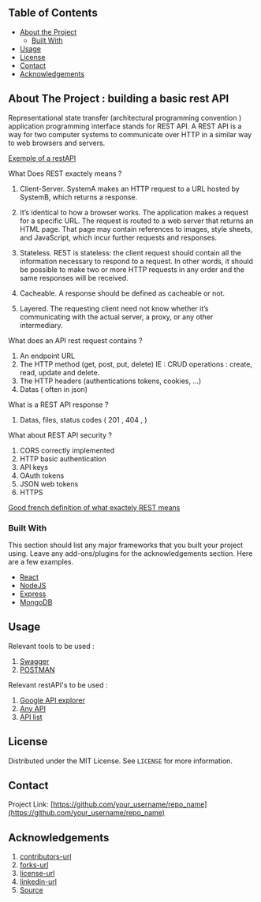 <!-- TABLE OF CONTENTS -->
## Table of Contents

* [About the Project](#about-the-project)
  * [Built With](#built-with)
* [Usage](#usage)
* [License](#license)
* [Contact](#contact)
* [Acknowledgements](#acknowledgements)



<!-- ABOUT THE PROJECT -->
## About The Project : building a basic rest API

Representational state transfer (architectural programming convention ) application programming interface stands for REST API. A REST API is a way for two computer systems to communicate over HTTP in a similar way to web browsers and servers.

[Exemple of a restAPI](https://official-joke-api.appspot.com/jokes/programming/random)


What Does REST exactely means ? 

1. Client-Server. SystemA makes an HTTP request to a URL hosted by SystemB, which returns a response.

2. It’s identical to how a browser works. The application makes a request for a specific URL. The request is routed to a web server that returns an HTML page. That page may contain references to images, style sheets, and JavaScript, which incur further requests and responses.

3. Stateless. REST is stateless: the client request should contain all the information necessary to respond to a request. In other words, it should be possible to make two or more HTTP requests in any order and the same responses will be received.

4. Cacheable. A response should be defined as cacheable or not.

5. Layered. The requesting client need not know whether it’s communicating with the actual server, a proxy, or any other intermediary.

What does an API rest request contains ? 

1. An endpoint URL
2. The HTTP method (get, post, put, delete) IE : CRUD operations : create, read, update and delete. 
3. The HTTP headers (authentications tokens, cookies, ...) 
4. Datas ( often in json) 


What is a REST API response ? 

1. Datas, files, status codes ( 201 , 404 , ) 

What about REST API security ? 

1. CORS correctly implemented
2. HTTP basic authentication 
3. API keys 
4. OAuth tokens
5. JSON web tokens
6. HTTPS 


[Good french definition of what exactely REST means](https://www.redhat.com/fr/topics/api/what-is-a-rest-api)



### Built With
This section should list any major frameworks that you built your project using. Leave any add-ons/plugins for the acknowledgements section. Here are a few examples.
* [React](https://reactjs.org/)
* [NodeJS](https://nodejs.org/en/)
* [Express](https://expressjs.com/fr/starter/installing.html)
* [MongoDB](https://www.mongodb.com/cloud/atlas/lp/try2?utm_source=google&utm_campaign=gs_emea_belgium_search_brand_atlas_desktop&utm_term=mongodb%20download&utm_medium=cpc_paid_search&utm_ad=e&utm_ad_campaign_id=1718986528&gclid=Cj0KCQjwk8b7BRCaARIsAARRTL7Lojhq2tb8h2R7-O5fol5NHUN4nDBq77OUQuw7SK0Z8oR__GrvcVkaAqTLEALw_wcB)


<!-- USAGE EXAMPLES -->
## Usage

Relevant tools to be used : 

1. [Swagger](https://swagger.io/)
2. [POSTMAN](https://www.postman.com/downloads/)


Relevant restAPI's to be used : 

1. [Google API explorer](https://developers.google.com/apis-explorer/)
2. [Any API](https://any-api.com/)
3. [API list](https://apilist.fun/)


<!-- LICENSE -->
## License

Distributed under the MIT License. See `LICENSE` for more information.



<!-- CONTACT -->
## Contact

Project Link: [https://github.com/your_username/repo_name](https://github.com/your_username/repo_name)


<!-- ACKNOWLEDGEMENTS -->
## Acknowledgements

1. [contributors-url](https://github.com/othneildrew/Best-README-Template/graphs/contributors)
2. [forks-url](https://github.com/othneildrew/Best-README-Template/network/members)
3. [license-url](https://github.com/othneildrew/Best-README-Template/blob/master/LICENSE.txt)
4. [linkedin-url](https://linkedin.com/in/othneildrew)
5. [Source](https://www.sitepoint.com/developers-rest-api/)


